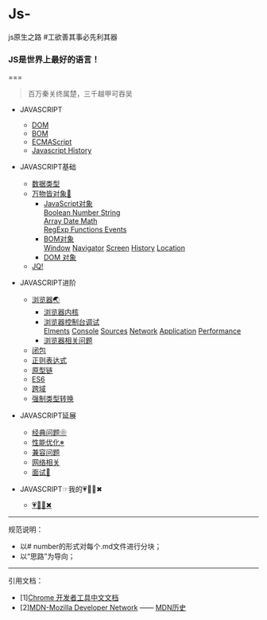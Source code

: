 # Js-
js原生之路
#工欲善其事必先利其器

### JS是世界上最好的语言！
===
>百万秦关终属楚，三千越甲可吞吴
* JAVASCRIPT
   * [DOM](https://github.com/TUARAN/tarsJs/blob/master/JAVASCRIPT/DOM.md)
   * [BOM](https://github.com/TUARAN/tarsJs/blob/master/JAVASCRIPT/BOM.md)
   * [ECMAScript](https://github.com/TUARAN/tarsJs/blob/master/JAVASCRIPT/ECMAScript.md)
   * [Javascript History](https://github.com/TUARAN/tarsJs/blob/master/JAVASCRIPT/Javascipt%20History.md)


* JAVASCRIPT基础
   * [数据类型](https://github.com/TUARAN/tarsJs/blob/master/JAVASCRIPT基础/数据类型.md)
   * [万物皆对象🐘](https://github.com/TUARAN/tarsJs/tree/master/JAVASCRIPT基础/对象)
      * [JavaScript对象]()<br>
             [Boolean Number String]()<br>
             [Array Date Math]()<br>
             [RegExp Functions Events]()<br>
      * [BOM对象]()<br>
             [Window]()
             [Navigator]()
             [Screen]()
             [History]()
             [Location]()
      * [DOM 对象]()
    * [JQ!](https://github.com/TUARAN/tarsJs/blob/master/JAVASCRIPT基础/Jquery记录.md)

* JAVASCRIPT进阶
   * [浏览器🌏](https://github.com/TUARAN/tarsJs/tree/master/JAVASCRIPT%E8%BF%9B%E9%98%B6/%E6%B5%8F%E8%A7%88%E5%99%A8)
      * [浏览器内核]()
      * [浏览器控制台调试](https://github.com/TUARAN/tarsJs/blob/master/JAVASCRIPT进阶/浏览器/浏览器控制台调试)<br>
             [Elments](https://github.com/TUARAN/tarsJs/blob/master/JAVASCRIPT进阶/浏览器/浏览器控制台调试/Elments.md)
             [Console]()
             [Sources]()
             [Network](https://github.com/TUARAN/tarsJs/blob/master/JAVASCRIPT进阶/浏览器/浏览器控制台调试/Network.md)
             [Application]()
             [Performance](https://github.com/TUARAN/tarsJs/blob/master/JAVASCRIPT进阶/浏览器/浏览器控制台调试/Performance.md)
      * [浏览器相关问题]()		
   * [闭包](https://github.com/TUARAN/tarsJs/blob/master/JAVASCRIPT进阶/闭包.md)
   * [正则表达式](https://github.com/TUARAN/tarsJs/blob/master/JAVASCRIPT进阶/正则表达式.md)
   * [原型链](https://github.com/TUARAN/tarsJs/blob/master/JAVASCRIPT%E8%BF%9B%E9%98%B6/%E5%8E%9F%E5%9E%8B%E9%93%BE.md)
   * [ES6]()
   * [跨域](https://github.com/TUARAN/tarsJs/blob/master/JAVASCRIPT%E8%BF%9B%E9%98%B6/%E8%B7%A8%E5%9F%9F.md)
   * [强制类型转换](https://github.com/TUARAN/tarsJs/blob/master/JAVASCRIPT进阶/强制类型转换.md)

* JAVASCRIPT延展
   * [经典问题❀](https://github.com/TUARAN/tarsJs/blob/master/JAVASCRIPT延展/经典问题❀.md)
   * [性能优化※](https://github.com/TUARAN/tarsJs/blob/master/JAVASCRIPT延展/性能优化.md)
   * [兼容问题](https://github.com/TUARAN/tarsJs/blob/master/JAVASCRIPT%E5%BB%B6%E5%B1%95/%E5%85%BC%E5%AE%B9%E9%97%AE%E9%A2%98.md)
   * [网络相关]()
   * [面试🍜](https://github.com/TUARAN/tarsJs/blob/master/JAVASCRIPT延展/面试.md)

* JAVASCRIPT☞我的💗🦌💪✖
   * [💗🦌💪✖](https://github.com/TUARAN/tarsJs/blob/master/❤🦌💪✖.md)

- - -
规范说明：
* 以# number的形式对每个.md文件进行分块；
* 以“思路”为导向；
- - -
引用文档：
* [1][Chrome 开发者工具中文文档](http://www.css88.com/doc/chrome-devtools/)
* [2][MDN-Mozilla Developer Network](https://developer.mozilla.org/zh-CN/) —— [MDN历史](https://www.jianshu.com/p/f1d3be17f0c6)
